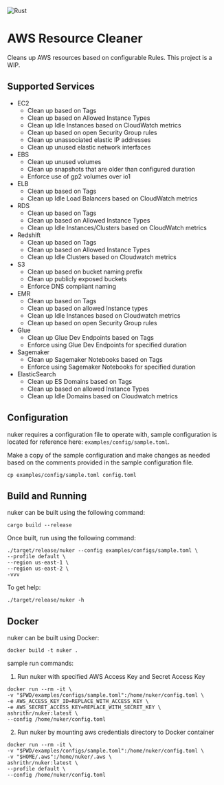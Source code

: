 ![Rust](https://github.com/ashrithr/nuker/workflows/Rust/badge.svg?branch=master)

# AWS Resource Cleaner

Cleans up AWS resources based on configurable Rules. This project is a WIP.

## Supported Services

* EC2
    - Clean up based on Tags
    - Clean up based on Allowed Instance Types
    - Clean up Idle Instances based on CloudWatch metrics
    - Clean up based on open Security Group rules
    - Clean up unassociated elastic IP addresses
    - Clean up unused elastic network interfaces
* EBS
    - Clean up unused volumes
    - Clean up snapshots that are older than configured duration
    - Enforce use of gp2 volumes over io1
* ELB
    - Clean up based on Tags
    - Clean up Idle Load Balancers based on CloudWatch metrics
* RDS
    - Clean up based on Tags
    - Clean up based on Allowed Instance Types
    - Clean up Idle Instances/Clusters based on CloudWatch metrics
* Redshift
    - Clean up based on Tags
    - Clean up based on Allowed Instance Types
    - Clean up Idle Clusters based on Cloudwatch metrics
* S3
    - Clean up based on bucket naming prefix
    - Clean up publicly exposed buckets
    - Enforce DNS compliant naming
* EMR
    - Clean up based on Tags
    - Clean up based on allowed Instance types
    - Clean up Idle Instances based on Cloudwatch metrics
    - Clean up based on open Security Group rules
* Glue
    - Clean up Glue Dev Endpoints based on Tags
    - Enforce using Glue Dev Endpoints for specified duration
* Sagemaker
    - Clean up Sagemaker Notebooks based on Tags
    - Enforce using Sagemaker Notebooks for specified duration
* ElasticSearch
    - Clean up ES Domains based on Tags
    - Clean up based on allowed Instance Types
    - Clean up Idle Domains based on Cloudwatch metrics

## Configuration

nuker requires a configuration file to operate with, sample configuration is located for reference here: `examples/config/sample.toml`.

Make a copy of the sample configuration and make changes as needed based on the comments provided in the sample configuration file.

```
cp examples/config/sample.toml config.toml
```

## Build and Running

nuker can be built using the following command:

```
cargo build --release
```

Once built, run using the following command:

```
./target/release/nuker --config examples/configs/sample.toml \
--profile default \
--region us-east-1 \
--region us-east-2 \
-vvv
```

To get help:

```
./target/release/nuker -h
```

## Docker

nuker can be built using Docker:

```
docker build -t nuker .
```

sample run commands:

1. Run nuker with specified AWS Access Key and Secret Access Key

```
docker run --rm -it \
-v "$PWD/examples/configs/sample.toml":/home/nuker/config.toml \
-e AWS_ACCESS_KEY_ID=REPLACE_WITH_ACCESS_KEY \
-e AWS_SECRET_ACCESS_KEY=REPLACE_WITH_SECRET_KEY \
ashrithr/nuker:latest \
--config /home/nuker/config.toml
```

2. Run nuker by mounting aws credentials directory to Docker container

```
docker run --rm -it \
-v "$PWD/examples/configs/sample.toml":/home/nuker/config.toml \
-v "$HOME/.aws":/home/nuker/.aws \
ashrithr/nuker:latest \
--profile default \
--config /home/nuker/config.toml
```